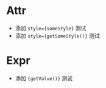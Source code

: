 # Attr

- 添加 `style={someStyle}` 测试
- 添加 `style={getSomeStyle()}` 测试

# Expr

- 添加 `{getValue()}` 测试
